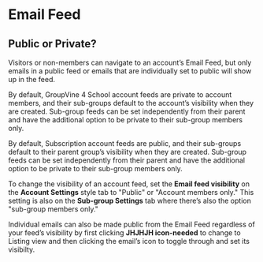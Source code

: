 # Email Feed

<span class="sub g4s">

<span id="gv-4feed-2feedvisibility"/></span>
## Public or Private?

Visitors or non-members can navigate to an account’s Email Feed,
but only emails in a public feed or emails that are individually set to
public will show up in the feed.

</span> <!-- sub g4s -->

<span class=”g4s”>

By default, GroupVine 4 School account feeds are private to account
members, and their sub-groups default to the account’s visibility when
they are created.
Sub-group feeds can be set independently from their parent and have the
additional option to be private to their sub-group members only.

</span> <!-- g4s -->

<span class=”sub”>

By default, Subscription account feeds are public, and their sub-groups default to their parent group’s visibility when they are created.  Sub-group feeds can be set independently from their parent and have the additional option to be private to their sub-group members only.

</span> <!-- sub -->

To change the visibility of an account feed, set the **Email feed
visibility** on the **Account Settings** style tab to
"Public" or "Account members only."
This setting is also on the **Sub-group Settings** tab where
there’s also the option "sub-group members only."

Individual emails can also be made public from the Email Feed
regardless of your feed’s visibility by first
clicking 
<span class="todo">
**JHJHJH icon-needed**
</span>
to change to Listing view and then clicking the email’s icon
to toggle through and set its visibilty.
